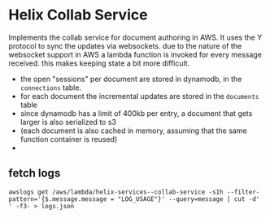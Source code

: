 # Helix Collab Service

Implements the collab service for document authoring in AWS. It uses the Y protocol to sync the
updates via websockets. due to the nature of the websocket support in AWS a lambda function
is invoked for every message received. this makes keeping state a bit more difficult.

- the open "sessions" per document are stored in dynamodb, in the `connections` table.
- for each document the incremental updates are stored in the `documents` table
- since dynamodb has a limit of 400kb per entry, a document that gets larger is also serialized to s3
- (each document is also cached in memory, assuming that the same function container is reused)
- 


## fetch logs


```
awslogs get /aws/lambda/helix-services--collab-service -s1h --filter-pattern='{$.message.message = "LOG_USAGE"}' --query=message | cut -d' ' -f3- > logs.json
```
